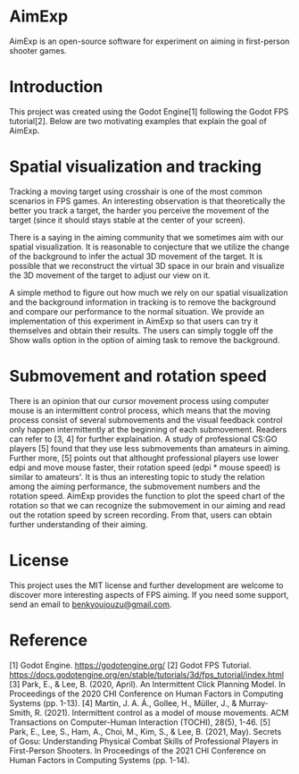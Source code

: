 # AimExp

AimExp is an open-source software for experiment on aiming in first-person shooter games.

# Introduction

This project was created using the Godot Engine[1] following the Godot FPS tutorial[2]. Below are two motivating examples that explain the goal of AimExp.

# Spatial visualization and tracking

Tracking a moving target using crosshair is one of the most common scenarios in FPS games. An interesting observation is that theoretically the better you track a target, the harder you perceive the movement of the target (since it should stays stable at the center of your screen).

There is a saying in the aiming community that we sometimes aim with our spatial visualization. It is reasonable to conjecture that we utilize the change of the background to infer the actual 3D movement of the target. It is possible that we reconstruct the virtual 3D space in our brain and visualize the 3D movement of the target to adjust our view on it. 

A simple method to figure out how much we rely on our spatial visualization and the background information in tracking is to remove the background and compare our performance to the normal situation. We provide an implementation of this experiment in AimExp so that users can try it themselves and obtain their results. The users can simply toggle off the Show walls option in the option of aiming task to remove the background.

# Submovement and rotation speed

There is an opinion that our cursor movement process using computer mouse is an intermittent control process, which means that the moving process consist of several submovements and the visual feedback control only happen intermittently at the beginning of each submovement. Readers can refer to [3, 4] for further explaination. A study of professional CS:GO players [5] found that they use less submovements than amateurs in aiming. Further more, [5] points out that althought professional players use lower edpi and move mouse faster, their rotation speed (edpi * mouse speed) is similar to amateurs'. It is thus an interesting topic to study the relation among the aiming performance, the submovement numbers and the rotation speed. AimExp provides the function to plot the speed chart of the rotation so that we can recognize the submovement in our aiming and read out the rotation speed by screen recording. From that, users can obtain further understanding of their aiming.

# License

This project uses the MIT license and further development are welcome to discover more interesting aspects of FPS aiming. If you need some support, send an email to benkyoujouzu@gmail.com.

# Reference

[1] Godot Engine. https://godotengine.org/
[2] Godot FPS Tutorial. https://docs.godotengine.org/en/stable/tutorials/3d/fps_tutorial/index.html
[3] Park, E., & Lee, B. (2020, April). An Intermittent Click Planning Model. In Proceedings of the 2020 CHI Conference on Human Factors in Computing Systems (pp. 1-13).
[4] Martín, J. A. Á., Gollee, H., Müller, J., & Murray-Smith, R. (2021). Intermittent control as a model of mouse movements. ACM Transactions on Computer-Human Interaction (TOCHI), 28(5), 1-46.
[5] Park, E., Lee, S., Ham, A., Choi, M., Kim, S., & Lee, B. (2021, May). Secrets of Gosu: Understanding Physical Combat Skills of Professional Players in First-Person Shooters. In Proceedings of the 2021 CHI Conference on Human Factors in Computing Systems (pp. 1-14).